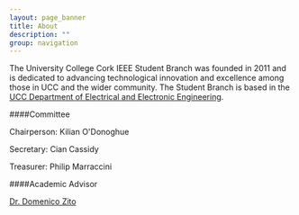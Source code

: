 ```yaml
---
layout: page_banner
title: About
description: ""
group: navigation
---
```



The University College Cork IEEE Student Branch was founded in 2011 and is dedicated to advancing technological innovation and excellence among those in UCC and the wider community. The Student Branch is based in the [UCC Department of Electrical and Electronic Engineering](http://www.ucc.ie/en/eleceng).


####Committee

Chairperson: Kilian O'Donoghue

Secretary: Cian Cassidy

Treasurer: Philip Marraccini 



####Academic Advisor

[Dr. Domenico Zito](http://research.ucc.ie/profiles/D013/dzito)



